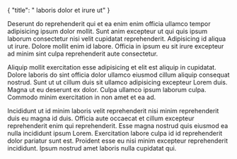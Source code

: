 {
  "title": " laboris dolor et irure ut"
}

Deserunt do reprehenderit qui et ea enim enim officia ullamco tempor adipisicing ipsum dolor mollit. Sunt anim excepteur ut qui quis ipsum laborum consectetur nisi velit cupidatat reprehenderit. Adipisicing id aliqua ut irure. Dolore mollit enim id labore. Officia in ipsum eu sit irure excepteur ad minim sint culpa reprehenderit aute consectetur.

Aliquip mollit exercitation esse adipisicing et elit est aliquip in cupidatat. Dolore laboris do sint officia dolor ullamco eiusmod cillum aliquip consequat nostrud. Sunt ut ut cillum duis sit ullamco adipisicing excepteur Lorem duis. Magna ut eu deserunt ex dolor. Culpa ullamco ipsum laborum culpa. Commodo minim exercitation in non amet et ea ad.

Incididunt ut id minim laboris velit reprehenderit nisi minim reprehenderit duis eu magna id duis. Officia aute occaecat et cillum excepteur reprehenderit enim qui reprehenderit. Esse magna nostrud quis eiusmod ea nulla incididunt ipsum Lorem. Exercitation labore culpa id id reprehenderit dolor pariatur sunt est. Proident esse eu nisi minim excepteur reprehenderit incididunt. Ipsum nostrud amet laboris nulla cupidatat qui.